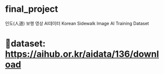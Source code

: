# final_project

인도(人道) 보행 영상 AI데이터
Korean Sidewalk Image AI Training Dataset
# 👀dataset: https://aihub.or.kr/aidata/136/download
